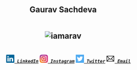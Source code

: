 <h2 align="center">Gaurav Sachdeva 
  <br>
  <br>
<p align="center"> <img src="https://komarev.com/ghpvc/?username=iamarav" alt="iamarav" /> </p>

</h2>
<h5 align="center">
  <code>
    <a href="https://www.linkedin.com/in/iamarav/" title="LinkedIn Profile"><img width="22" src="https://github.com/iamarav/iamarav/blob/master/images/linkedin.svg"> LinkedIn</a></code>
  <code><a href="https://www.instagram.com/sachdeva_sahab/" title="Instagram Profile"><img width="22" src="https://github.com/iamarav/iamarav/blob/master/images/instagram.svg"> Instagram</a></code>
    <code><a href="https://www.twitter.com/sachdeva_sahab" title="Twitter Profile"><img width="22" src="https://github.com/iamarav/iamarav/blob/master/images/twitter.png"> Twitter</a></code>
    <code><a href="mailto:me@gauravsachdeva.in" title="Send Email"><img width="22" src="https://github.com/iamarav/iamarav/blob/master/images/email.png"> Email</a></code>
    <!-- <code><a href="http://gauravsachdeva.in" title="Blog"> Blog</a></code> -->
</h5>
<br>